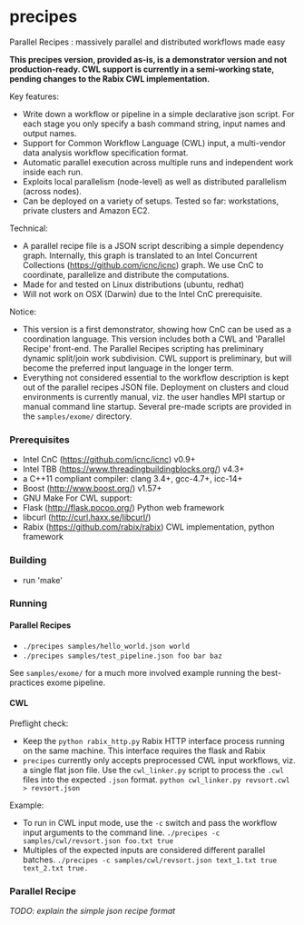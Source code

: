 # precipes
Parallel Recipes : massively parallel and distributed workflows made easy

**This precipes version, provided as-is, is a demonstrator version and not production-ready. CWL support is currently in a semi-working state, pending changes to the Rabix CWL implementation.**

Key features:
  - Write down a workflow or pipeline in a simple declarative json script. For each stage you only specify a bash command string, input names and output names.
  - Support for Common Workflow Language (CWL) input, a multi-vendor data analysis workflow specification format.
  - Automatic parallel execution across multiple runs and independent work inside each run.
  - Exploits local parallelism (node-level) as well as distributed parallelism (across nodes).
  - Can be deployed on a variety of setups. Tested so far: workstations, private clusters and Amazon EC2.
  
Technical: 
  - A parallel recipe file is a JSON script describing a simple dependency graph. Internally, this graph is translated to an Intel Concurrent Collections (https://github.com/icnc/icnc) graph. We use CnC to coordinate, parallelize and distribute the computations.
  - Made for and tested on Linux distributions (ubuntu, redhat)
  - Will not work on OSX (Darwin) due to the Intel CnC prerequisite.

Notice:
  - This version is a first demonstrator, showing how CnC can be used as a coordination language. This version includes both a CWL and 'Parallel Recipe' front-end. The Parallel Recipes scripting has preliminary dynamic split/join work subdivision. CWL support is preliminary, but will become the preferred input language in the longer term.
  - Everything not considered essential to the workflow description is kept out of the parallel recipes JSON file. Deployment on clusters and cloud environments is currently manual, viz. the user handles MPI startup or manual command line startup. Several pre-made scripts are provided in the `samples/exome/` directory. 

### Prerequisites
  - Intel CnC (https://github.com/icnc/icnc) v0.9+
  - Intel TBB (https://www.threadingbuildingblocks.org/) v4.3+
  - a C++11 compliant compiler: clang 3.4+, gcc-4.7+, icc-14+
  - Boost (http://www.boost.org/) v1.57+
  - GNU Make
For CWL support:
  - Flask (http://flask.pocoo.org/) Python web framework
  - libcurl (http://curl.haxx.se/libcurl/)
  - Rabix (https://github.com/rabix/rabix) CWL implementation, python framework


### Building
  - run 'make'

### Running
#### Parallel Recipes
  - `./precipes samples/hello_world.json world`
  - `./precipes samples/test_pipeline.json foo bar baz`

  See `samples/exome/` for a much more involved example running the best-practices exome pipeline.

#### CWL
  Preflight check:
  - Keep the `python rabix_http.py` Rabix HTTP interface process running on the same machine. This interface requires the flask and Rabix 
  - `precipes` currently only accepts preprocessed CWL input workflows, viz. a single flat json file. Use the `cwl_linker.py` script to process the `.cwl` files into the expected `.json` format.
    `python cwl_linker.py revsort.cwl > revsort.json`

  Example:
  - To run in CWL input mode, use the `-c` switch and pass the workflow input arguments to the command line. 
    `./precipes -c samples/cwl/revsort.json foo.txt true`
  - Multiples of the expected inputs are considered different parallel batches. 
    `./precipes -c samples/cwl/revsort.json text_1.txt true text_2.txt true.`

### Parallel Recipe
*TODO: explain the simple json recipe format*
